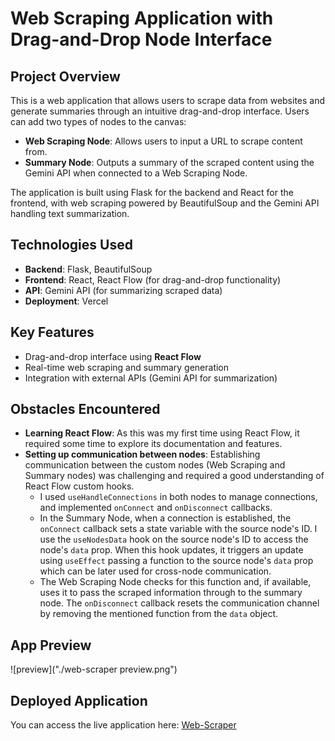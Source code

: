 # Web Scraping Application with Drag-and-Drop Node Interface

## Project Overview
This is a web application that allows users to scrape data from websites and generate summaries through an intuitive drag-and-drop interface. Users can add two types of nodes to the canvas:
- **Web Scraping Node**: Allows users to input a URL to scrape content from.
- **Summary Node**: Outputs a summary of the scraped content using the Gemini API when connected to a Web Scraping Node.

The application is built using Flask for the backend and React for the frontend, with web scraping powered by BeautifulSoup and the Gemini API handling text summarization.

## Technologies Used
- **Backend**: Flask, BeautifulSoup
- **Frontend**: React, React Flow (for drag-and-drop functionality)
- **API**: Gemini API (for summarizing scraped data)
- **Deployment**: Vercel

## Key Features
- Drag-and-drop interface using **React Flow**
- Real-time web scraping and summary generation
- Integration with external APIs (Gemini API for summarization)

## Obstacles Encountered
- **Learning React Flow**: As this was my first time using React Flow, it required some time to explore its documentation and features.
- **Setting up communication between nodes**: Establishing communication between the custom nodes (Web Scraping and Summary nodes) was challenging and required a good understanding of React Flow custom hooks. 
   - I used `useHandleConnections` in both nodes to manage connections, and implemented `onConnect` and `onDisconnect` callbacks.
   - In the Summary Node, when a connection is established, the `onConnect` callback sets a state variable with the source node's ID. I use the `useNodesData` hook on the source node's ID to access the node's `data` prop. When this hook updates, it triggers an update using `useEffect` passing a function to the source node's `data` prop which can be later used for cross-node communication.
   - The Web Scraping Node checks for this function and, if available, uses it to pass the scraped information through to the summary node. The `onDisconnect` callback resets the communication channel by removing the mentioned function from the `data` object.

## App Preview
![preview]("./web-scraper preview.png")

## Deployed Application
You can access the live application here: [Web-Scraper](https://web-scraper-weld-tau.vercel.app/)
